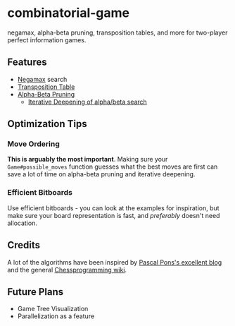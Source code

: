 # combinatorial-game

negamax, alpha-beta pruning, transposition tables, and more for two-player perfect information games.

## Features

- [Negamax](https://en.wikipedia.org/wiki/Negamax) search
- [Transposition Table](https://en.wikipedia.org/wiki/Transposition_table)
- [Alpha-Beta Pruning](https://en.wikipedia.org/wiki/Alpha%E2%80%93beta_pruning)
  - [Iterative Deepening of alpha/beta search](https://en.wikipedia.org/wiki/Iterative_deepening_depth-first_search)

## Optimization Tips

### Move Ordering

**This is arguably the most important**. Making sure your `Game#possible_moves` function guesses what the best moves are first
can save a lot of time on alpha-beta pruning and iterative deepening.

### Efficient Bitboards

Use efficient bitboards - you can look at the examples for inspiration, but make sure your board representation is fast, and *preferably* doesn't need allocation.

## Credits

A lot of the algorithms have been inspired by [Pascal Pons's excellent blog](http://blog.gamesolver.org/solving-connect-four/)
and the general [Chessprogramming wiki](https://www.chessprogramming.org/Main_Page).

## Future Plans

- Game Tree Visualization
- Parallelization as a feature
